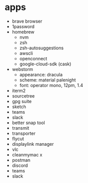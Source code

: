 # apps

* brave browser
* 1password
* homebrew
  * nvm
  * zsh
  * zsh-autosuggestions
  * awscli
  * openconnect
  * google-cloud-sdk (cask)
* webstorm
  * appearance: dracula
  * scheme: material palenight
  * font: operator mono, 12pm, 1.4
* iterm2
* sourcetree
* gpg suite
* sketch
* teams
* slack
* better snap tool
* transmit
* transporter
* flycut
* displaylink manager
* vlc
* cleanmymac x
* postman
* discord
* teams
* slack
